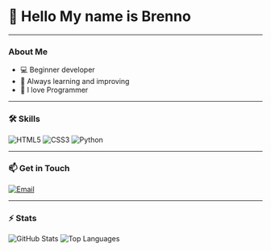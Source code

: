 <h1 align="left">👋 Hello My name is Brenno</h1>

---

### About Me

- 💻 Beginner developer 
- 🌱 Always learning and improving
- 🤍 I love Programmer

---

### 🛠️ Skills

![HTML5](https://img.shields.io/badge/-HTML5-E34F26?style=flat-square&logo=html5&logoColor=white)
![CSS3](https://img.shields.io/badge/-CSS3-1572B6?style=flat-square&logo=css3&logoColor=white)
![Python](https://img.shields.io/badge/-Python-3776AB?style=flat-square&logo=python&logoColor=white)

---

### 📫 Get in Touch

[![Email](https://img.shields.io/badge/-Email-D14836?style=flat-square&logo=gmail&logoColor=white)](mailto:alvesbrenno281@gmail.com)

---

### ⚡ Stats

![GitHub Stats](https://github-readme-stats.vercel.app/api?username=Brenno&show_icons=true&theme=dark)
![Top Languages](https://github-readme-stats.vercel.app/api/top-langs/?username=Brenno&layout=compact&theme=dark)

<!--
**brennovittor/brennovittor** is a ✨ _special_ ✨ repository because its `README.md` (this file) appears on your GitHub profile.

Here are some ideas to get you started:

- 🔭 I’m currently working on ...
- 🌱 I’m currently learning ...
- 👯 I’m looking to collaborate on ...
- 🤔 I’m looking for help with ...
- 💬 Ask me about ...
- 📫 How to reach me: ...
- 😄 Pronouns: ...
- ⚡ Fun fact: ...
-->
